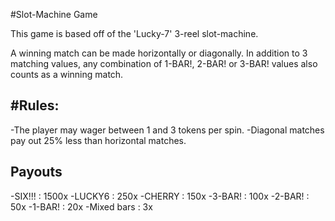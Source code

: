 #Slot-Machine Game

This game is based off of the 'Lucky-7' 3-reel slot-machine.

A winning match can be made horizontally or diagonally. In addition to 3 matching values, any combination of 1-BAR!, 2-BAR! or 3-BAR! values also counts as a winning match.

#Rules:
------
-The player may wager between 1 and 3 tokens per spin.
-Diagonal matches pay out 25% less than horizontal matches.

Payouts
-------
-SIX!!! : 1500x
-LUCKY6 : 250x
-CHERRY : 150x
-3-BAR! : 100x
-2-BAR! : 50x
-1-BAR! : 20x
-Mixed bars : 3x


